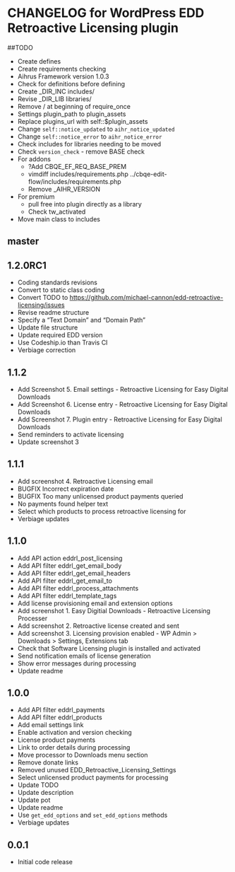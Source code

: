 # CHANGELOG for WordPress EDD Retroactive Licensing plugin

##TODO
* Create defines
* Create requirements checking
* Aihrus Framework version 1.0.3
* Check for definitions before defining
* Create _DIR_INC includes/
* Revise _DIR_LIB libraries/
* Remove / at beginning of require_once
* Settings plugin_path to plugin_assets
* Replace plugins_url with self::$plugin_assets
* Change `self::notice_updated` to `aihr_notice_updated`
* Change `self::notice_error` to `aihr_notice_error`
* Check includes for libraries needing to be moved
* Check `version_check` - remove BASE check
* For addons
	* ?Add CBQE_EF_REQ_BASE_PREM
	* vimdiff includes/requirements.php ../cbqe-edit-flow/includes/requirements.php
	* Remove _AIHR_VERSION
* For premium
	* pull free into plugin directly as a library
	* Check tw_activated
* Move main class to includes

## master

## 1.2.0RC1
* Coding standards revisions
* Convert to static class coding
* Convert TODO to https://github.com/michael-cannon/edd-retroactive-licensing/issues
* Revise readme structure
* Specify a “Text Domain” and “Domain Path”
* Update file structure
* Update required EDD version
* Use Codeship.io than Travis CI
* Verbiage correction

## 1.1.2
* Add Screenshot 5. Email settings - Retroactive Licensing for Easy Digital Downloads
* Add Screenshot 6. License entry - Retroactive Licensing for Easy Digital Downloads
* Add Screenshot 7. Plugin entry - Retroactive Licensing for Easy Digital Downloads
* Send reminders to activate licensing
* Update screenshot 3

## 1.1.1
* Add screenshot 4. Retroactive Licensing email
* BUGFIX Incorrect expiration date
* BUGFIX Too many unlicensed product payments queried
* No payments found helper text
* Select which products to process retroactive licensing for
* Verbiage updates

## 1.1.0
* Add API action eddrl_post_licensing
* Add API filter eddrl_get_email_body
* Add API filter eddrl_get_email_headers
* Add API filter eddrl_get_email_to
* Add API filter eddrl_process_attachments
* Add API filter eddrl_template_tags
* Add license provisioning email and extension options
* Add screenshot 1. Easy Digitial Downloads - Retroactive Licensing Processer
* Add screenshot 2. Retroactive license created and sent
* Add screenshot 3. Licensing provision enabled - WP Admin > Downloads > Settings, Extensions tab
* Check that Software Licensing plugin is installed and activated
* Send notification emails of license generation
* Show error messages during processing
* Update readme

## 1.0.0
* Add API filter eddrl_payments
* Add API filter eddrl_products
* Add email settings link
* Enable activation and version checking
* License product payments
* Link to order details during processing
* Move processor to Downloads menu section
* Remove donate links
* Removed unused EDD_Retroactive_Licensing_Settings
* Select unlicensed product payments for processing
* Update TODO
* Update description
* Update pot
* Update readme
* Use `get_edd_options` and `set_edd_options` methods
* Verbiage updates

## 0.0.1
* Initial code release 